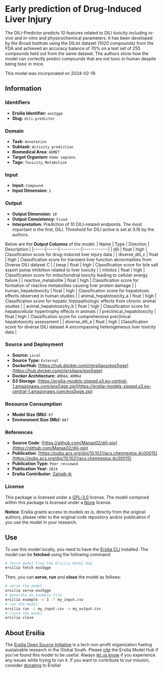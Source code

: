 # Early prediction of Drug-Induced Liver Injury

The DILI-Predictor predicts 10 features related to DILI toxicity including in-vivo and in-vitro and physicochemical parameters. It has been developed by the Broad Institute using the DILIst dataset (1020 compounds) from the FDA and achieved an accuracy balance of 70% on a test set of 255 compounds held out from the same dataset. The authors show how the model can correctly predict compounds that are not toxic in human despite being toxic in mice.

This model was incorporated on 2024-02-19.

## Information
### Identifiers
- **Ersilia Identifier:** `eos5gge`
- **Slug:** `dili-predictor`

### Domain
- **Task:** `Annotation`
- **Subtask:** `Activity prediction`
- **Biomedical Area:** `ADMET`
- **Target Organism:** `Homo sapiens`
- **Tags:** `Toxicity`, `Metabolism`

### Input
- **Input:** `Compound`
- **Input Dimension:** `1`

### Output
- **Output Dimension:** `10`
- **Output Consistency:** `Fixed`
- **Interpretation:** Prediction of 10 DILI-related endpoints. The most important is the first, DILI. Threshold for DILI active is set at 0.16 by the authors.

Below are the **Output Columns** of the model:
| Name | Type | Direction | Description |
|------|------|-----------|-------------|
| dili | float | high | Classification score for drug-induced liver injury data |
| diverse_dili_c | float | high | Classification score for transient liver function abnormalities from Diverse DILI dataset C |
| besp | float | high | Classification score for bile salt export pump inhibition related to liver toxicity |
| mitotox | float | high | Classification score for mitochondrial toxicity leading to cellular energy failure |
| reactive_metabolite | float | high | Classification score for formation of reactive metabolites causing liver protein damage |
| human_hepatotoxicity | float | high | Classification score for hepatotoxic effects observed in human studies |
| animal_hepatotoxicity_a | float | high | Classification score for hepatic histopathologic effects from chronic animal studies |
| animal_hepatotoxicity_b | float | high | Classification score for hepatocellular hypertrophy effects in animals |
| preclinical_hepatotoxicity | float | high | Classification score for comprehensive preclinical hepatotoxicity assessment |
| diverse_dili_a | float | high | Classification score for diverse DILI dataset A encompassing heterogeneous liver toxicity data |


### Source and Deployment
- **Source:** `Local`
- **Source Type:** `External`
- **DockerHub**: [https://hub.docker.com/r/ersiliaos/eos5gge](https://hub.docker.com/r/ersiliaos/eos5gge)
- **Docker Architecture:** `AMD64`, `ARM64`
- **S3 Storage**: [https://ersilia-models-zipped.s3.eu-central-1.amazonaws.com/eos5gge.zip](https://ersilia-models-zipped.s3.eu-central-1.amazonaws.com/eos5gge.zip)

### Resource Consumption
- **Model Size (Mb):** `67`
- **Environment Size (Mb):** `867`


### References
- **Source Code**: [https://github.com/Manas02/dili-pip](https://github.com/Manas02/dili-pip)
- **Publication**: [https://pubs.acs.org/doi/10.1021/acs.chemrestox.4c00015](https://pubs.acs.org/doi/10.1021/acs.chemrestox.4c00015)
- **Publication Type:** `Peer reviewed`
- **Publication Year:** `2024`
- **Ersilia Contributor:** [Zainab-ik](https://github.com/Zainab-ik)

### License
This package is licensed under a [GPL-3.0](https://github.com/ersilia-os/ersilia/blob/master/LICENSE) license. The model contained within this package is licensed under a [None](LICENSE) license.

**Notice**: Ersilia grants access to models _as is_, directly from the original authors, please refer to the original code repository and/or publication if you use the model in your research.


## Use
To use this model locally, you need to have the [Ersilia CLI](https://github.com/ersilia-os/ersilia) installed.
The model can be **fetched** using the following command:
```bash
# fetch model from the Ersilia Model Hub
ersilia fetch eos5gge
```
Then, you can **serve**, **run** and **close** the model as follows:
```bash
# serve the model
ersilia serve eos5gge
# generate an example file
ersilia example -n 3 -f my_input.csv
# run the model
ersilia run -i my_input.csv -o my_output.csv
# close the model
ersilia close
```

## About Ersilia
The [Ersilia Open Source Initiative](https://ersilia.io) is a tech non-profit organization fueling sustainable research in the Global South.
Please [cite](https://github.com/ersilia-os/ersilia/blob/master/CITATION.cff) the Ersilia Model Hub if you've found this model to be useful. Always [let us know](https://github.com/ersilia-os/ersilia/issues) if you experience any issues while trying to run it.
If you want to contribute to our mission, consider [donating](https://www.ersilia.io/donate) to Ersilia!
